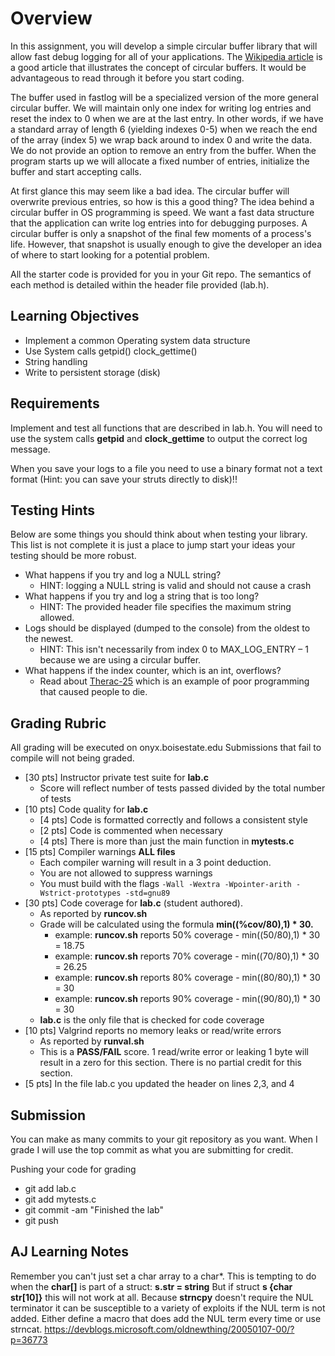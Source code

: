 # Overview

In this assignment, you will develop a simple circular buffer library
that will allow fast debug logging for all of your applications. The
[Wikipedia article](https://en.wikipedia.org/wiki/Circular_buffer) is
a good article that illustrates the concept of circular buffers. It
would be advantageous to read through it before you start coding.

The buffer used in fastlog will be a specialized version of the more
general circular buffer. We will maintain only one index for writing
log entries and reset the index to 0 when we are at the last entry. In
other words, if we have a standard array of length 6 (yielding indexes
0-5) when we reach the end of the array (index 5) we wrap back around
to index 0 and write the data. We do not provide an option to remove
an entry from the buffer. When the program starts up we will allocate
a fixed number of entries, initialize the buffer and start accepting
calls.

At first glance this may seem like a bad idea. The circular buffer
will overwrite previous entries, so how is this a good thing? The idea
behind a circular buffer in OS programming is speed. We want a fast
data structure that the application can write log entries into for
debugging purposes. A circular buffer is only a snapshot of the final
few moments of a process's life. However, that snapshot is usually
enough to give the developer an idea of where to start looking for a
potential problem.

All the starter code is provided for you in your Git repo. The
semantics of each method is detailed within the header file provided
(lab.h).

## Learning Objectives

- Implement a common Operating system data structure
- Use System calls getpid() clock_gettime()
- String handling
- Write to persistent storage (disk)

## Requirements

Implement and test all functions that are described in lab.h. You will
need to use the system calls **getpid** and **clock_gettime** to
output the correct log message.

When you save your logs to a file you need to use a binary format not
a text format (Hint: you can save your struts directly to disk)!!

## Testing Hints

Below are some things you should think about when testing your
library.  This list is not complete it is just a place to jump start
your ideas your testing should be more robust.

- What happens if you try and log a NULL string?
  - HINT: logging a NULL string is valid and should not cause a crash
- What happens if you try and log a string that is too long?
  - HINT: The provided header file specifies the maximum string allowed.
- Logs should be displayed (dumped to the console) from the oldest to the newest.
  - HINT: This isn't necessarily from index 0 to MAX_LOG_ENTRY – 1
    because we are using a circular buffer.
- What happens if the index counter, which is an int, overflows?
  - Read about [Therac-25](https://en.wikipedia.org/wiki/Therac-25)
    which is an example of poor programming that caused people to die.

## Grading Rubric

All grading will be executed on onyx.boisestate.edu Submissions that fail 
to compile will not being graded.

- [30 pts] Instructor private test suite for **lab.c**
  - Score will reflect number of tests passed divided by the total number of tests
- [10 pts] Code quality for **lab.c**
  - [4 pts] Code is formatted correctly and follows a consistent style
  - [2 pts] Code is commented when necessary
  - [4 pts] There is more than just the main function in **mytests.c**
- [15 pts] Compiler warnings **ALL files**
  - Each compiler warning will result in a 3 point deduction.
  - You are not allowed to suppress warnings
  - You must build with the flags ```-Wall -Wextra -Wpointer-arith -Wstrict-prototypes -std=gnu89``` 
- [30 pts] Code coverage for **lab.c** (student authored).
  - As reported by **runcov.sh**
  - Grade will be calculated using the formula **min((%cov/80),1) * 30.** 
    - example: **runcov.sh** reports 50% coverage - min((50/80),1) * 30 = 18.75
    - example: **runcov.sh** reports 70% coverage - min((70/80),1) * 30 = 26.25
    - example: **runcov.sh** reports 80% coverage - min((80/80),1) * 30 = 30
    - example: **runcov.sh** reports 90% coverage - min((90/80),1) * 30 = 30
  - **lab.c** is the only file that is checked for code coverage
- [10 pts] Valgrind reports no memory leaks or read/write errors
  - As reported by **runval.sh**
  - This is a **PASS/FAIL** score. 1 read/write error or leaking 1
    byte will result in a zero for this section. There is no partial
    credit for this section.
- [5 pts] In the file lab.c you updated the header on lines 2,3, and 4

## Submission

You can make as many commits to your git repository as you want. When
I grade I will use the top commit as what you are submitting for
credit.

Pushing your code for grading

- git add lab.c
- git add mytests.c
- git commit -am "Finished the lab"
- git push

## AJ Learning Notes

Remember you can't just set a char array to a char*. This is tempting to do when
the **char[]** is part of a struct: **s.str = string** But if struct **s {char str[10]}** 
this will not work at all. Because **strncpy** doesn't require the NUL terminator
it can be susceptible to a variety of exploits if the NUL term is not added. Either define a macro that does 
add the NUL term every time or use strncat. https://devblogs.microsoft.com/oldnewthing/20050107-00/?p=36773